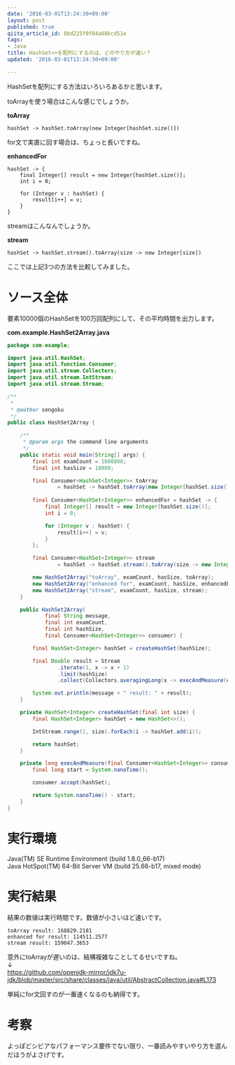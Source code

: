 ```yaml
---
date: '2016-03-01T13:24:30+09:00'
layout: post
published: true
qiita_article_id: 8bd225f0f84a08bcd51e
tags:
- Java
title: HashSet<>を配列にするのは、どのやり方が速い？
updated: '2016-03-01T13:24:30+09:00'

---
```

HashSetを配列にする方法はいろいろあるかと思います。  
  
toArrayを使う場合はこんな感じでしょうか。  
  
**toArray**  
```java:toArray
hashSet -> hashSet.toArray(new Integer[hashSet.size()])
```  
  
for文で実直に回す場合は、ちょっと長いですね。  
  
**enhancedFor**  
```java:enhancedFor
hashSet -> {
    final Integer[] result = new Integer[hashSet.size()];
    int i = 0;

    for (Integer v : hashSet) {
        result[i++] = v;
    }
}
```  
  
streamはこんなんでしょうか。  
  
**stream**  
```java:stream
hashSet -> hashSet.stream().toArray(size -> new Integer[size])
```  
  
ここでは上記3つの方法を比較してみました。  
  
# ソース全体  
  
要素10000個のHashSetを100万回配列にして、その平均時間を出力します。  
  
**com.example.HashSet2Array.java**  
```java:com.example.HashSet2Array.java
package com.example;

import java.util.HashSet;
import java.util.function.Consumer;
import java.util.stream.Collectors;
import java.util.stream.IntStream;
import java.util.stream.Stream;

/**
 *
 * @author sengoku
 */
public class HashSet2Array {

    /**
     * @param args the command line arguments
     */
    public static void main(String[] args) {
        final int examCount = 1000000;
        final int hasSize = 10000;

        final Consumer<HashSet<Integer>> toArray
                = hashSet -> hashSet.toArray(new Integer[hashSet.size()]);
        
        final Consumer<HashSet<Integer>> enhancedFor = hashSet -> {
            final Integer[] result = new Integer[hashSet.size()];
            int i = 0;

            for (Integer v : hashSet) {
                result[i++] = v;
            }
        };

        final Consumer<HashSet<Integer>> stream
                = hashSet -> hashSet.stream().toArray(size -> new Integer[size]);

        new HashSet2Array("toArray", examCount, hasSize, toArray);
        new HashSet2Array("enhanced for", examCount, hasSize, enhancedFor);
        new HashSet2Array("stream", examCount, hasSize, stream);
    }

    public HashSet2Array(
            final String message,
            final int examCount,
            final int hashSize,
            final Consumer<HashSet<Integer>> consumer) {

        final HashSet<Integer> hashSet = createHashSet(hashSize);

        final Double result = Stream
                .iterate(1, x -> x + 1)
                .limit(hashSize)
                .collect(Collectors.averagingLong(x -> execAndMeasure(consumer, hashSet)));

        System.out.println(message + " result: " + result);
    }

    private HashSet<Integer> createHashSet(final int size) {
        final HashSet<Integer> hashSet = new HashSet<>();

        IntStream.range(1, size).forEach(i -> hashSet.add(i));

        return hashSet;
    }

    private long execAndMeasure(final Consumer<HashSet<Integer>> consumer, final HashSet<Integer> hashSet) {
        final long start = System.nanoTime();

        consumer.accept(hashSet);

        return System.nanoTime() - start;
    }
}

```  
  
# 実行環境  
  
Java(TM) SE Runtime Environment (build 1.8.0_66-b17)  
Java HotSpot(TM) 64-Bit Server VM (build 25.66-b17, mixed mode)  
  
# 実行結果  
  
結果の数値は実行時間です。数値が小さいほど速いです。  
  
```
toArray result: 168829.2181
enhanced for result: 114511.2577
stream result: 159047.3653
```  
  
意外にtoArrayが遅いのは、結構複雑なことしてるせいですね。  
↓  
https://github.com/openjdk-mirror/jdk7u-jdk/blob/master/src/share/classes/java/util/AbstractCollection.java#L173  
  
単純にfor文回すのが一番速くなるのも納得です。  
  
  
# 考察  
  
よっぽどシビアなパフォーマンス要件でない限り、一番読みやすいやり方を選んだほうがよさげです。  
